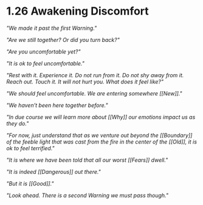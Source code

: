 # 1.26 Awakening Discomfort
_"We made it past the first Warning."_

_"Are we still together? Or did you turn back?"_ 

_"Are you uncomfortable yet?"_ 

_"It is ok to feel uncomfortable."_  

_"Rest with it. Experience it. Do not run from it. Do not shy away from it. Reach out. Touch it. It will not hurt you. What does it feel like?"_ 

_"We should feel uncomfortable. We are entering somewhere [[New]]."_ 

_"We haven’t been here together before."_ 

_"In due course we will learn more about [[Why]] our emotions impact us as they do."_ 

_"For now, just understand that as we venture out beyond the [[Boundary]] of the feeble light that was cast from the fire in the center of the [[Old]], it is ok to feel terrified."_ 

_"It is where we have been told that all our worst [[Fears]] dwell."_ 

_"It is indeed [[Dangerous]] out there."_ 

_"But it is [[Good]]."_ 

_"Look ahead. There is a second Warning we must pass though."_
